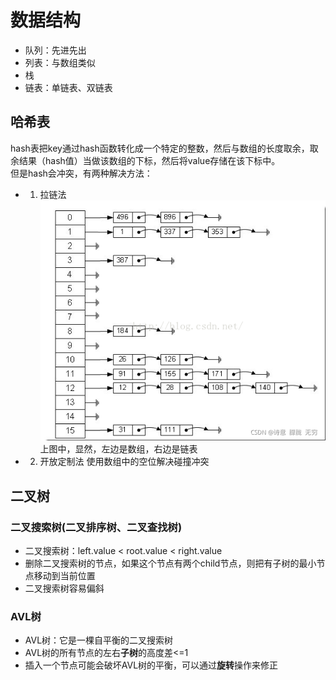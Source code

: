 # 数据结构

- 队列：先进先出
- 列表：与数组类似
- 栈
- 链表：单链表、双链表

## 哈希表
hash表把key通过hash函数转化成一个特定的整数，然后与数组的长度取余，取余结果（hash值）当做该数组的下标，然后将value存储在该下标中。  
但是hash会冲突，有两种解决方法：
- 1. 拉链法
![拉链法](../../images/拉链法.png)
上图中，显然，左边是数组，右边是链表

- 2. 开放定制法
使用数组中的空位解决碰撞冲突

## 二叉树
### 二叉搜索树(二叉排序树、二叉查找树)
- 二叉搜索树：left.value < root.value < right.value  
- 删除二叉搜索树的节点，如果这个节点有两个child节点，则把有子树的最小节点移动到当前位置  
- 二叉搜索树容易偏斜

### AVL树
- AVL树：它是一棵自平衡的二叉搜索树
- AVL树的所有节点的左右**子树**的高度差<=1
- 插入一个节点可能会破坏AVL树的平衡，可以通过**旋转**操作来修正
